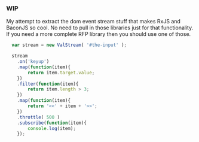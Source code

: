 
### WIP

My attempt to extract the dom event stream stuff that makes RxJS and BaconJS so cool. No need to pull in those libraries just for that functionality. If you need a more complete RFP library then you should use one of those.

```javascript
  var stream = new ValStream( '#the-input' );

  stream
    .on('keyup')
    .map(function(item){
        return item.target.value;
    })
    .filter(function(item){
        return item.length > 3;
    })
    .map(function(item){
        return '<<' + item + '>>';
    })
    .throttle( 500 )
    .subscribe(function(item){
        console.log(item);
    });
```
